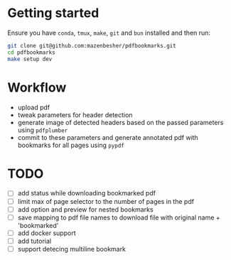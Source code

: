 # Getting started

Ensure you have `conda`, `tmux`, `make`, `git` and `bun` installed and then run:

```bash
git clone git@github.com:mazenbesher/pdfbookmarks.git
cd pdfbookmarks
make setup dev
```

# Workflow

- upload pdf
- tweak parameters for header detection
- generate image of detected headers based on the passed parameters using `pdfplumber`
- commit to these parameters and generate annotated pdf with bookmarks for all pages using `pypdf`

# TODO

- [ ] add status while downloading bookmarked pdf
- [ ] limit max of page selector to the number of pages in the pdf
- [ ] add option and preview for nested bookmarks
- [ ] save mapping to pdf file names to download file with original name + 'bookmarked'
- [ ] add docker support
- [ ] add tutorial
- [ ] support detecing multiline bookmark
